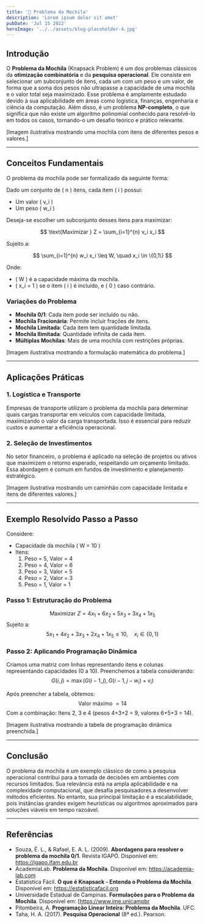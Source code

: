 ```yaml
---
title: '🎒 Problema da Mochila'
description: 'Lorem ipsum dolor sit amet'
pubDate: 'Jul 15 2022'
heroImage: '../../assets/blog-placeholder-4.jpg'
---
```


## Introdução

O **Problema da Mochila** (Knapsack Problem) é um dos problemas clássicos da **otimização combinatória** e da **pesquisa operacional**. Ele consiste em selecionar um subconjunto de itens, cada um com um peso e um valor, de forma que a soma dos pesos não ultrapasse a capacidade de uma mochila e o valor total seja maximizado. Esse problema é amplamente estudado devido à sua aplicabilidade em áreas como logística, finanças, engenharia e ciência da computação. Além disso, é um problema **NP-completo**, o que significa que não existe um algoritmo polinomial conhecido para resolvê-lo em todos os casos, tornando-o um desafio teórico e prático relevante.

[Imagem ilustrativa mostrando uma mochila com itens de diferentes pesos e valores.]

---

## Conceitos Fundamentais

O problema da mochila pode ser formalizado da seguinte forma:

Dado um conjunto de \( n \) itens, cada item \( i \) possui:
- Um valor \( v_i \)
- Um peso \( w_i \)

Deseja-se escolher um subconjunto desses itens para maximizar:

$$
\text{Maximizar } Z = \sum_{i=1}^{n} v_i x_i
$$

Sujeito a:

$$
\sum_{i=1}^{n} w_i x_i \leq W, \quad x_i \in \{0,1\}
$$

Onde:
- \( W \) é a capacidade máxima da mochila.
- \( x_i = 1 \) se o item \( i \) é incluído, e \( 0 \) caso contrário.

### Variações do Problema
- **Mochila 0/1**: Cada item pode ser incluído ou não.
- **Mochila Fracionária**: Permite incluir frações de itens.
- **Mochila Limitada**: Cada item tem quantidade limitada.
- **Mochila Ilimitada**: Quantidade infinita de cada item.
- **Múltiplas Mochilas**: Mais de uma mochila com restrições próprias.

[Imagem ilustrativa mostrando a formulação matemática do problema.]

---

## Aplicações Práticas

### 1. Logística e Transporte
Empresas de transporte utilizam o problema da mochila para determinar quais cargas transportar em veículos com capacidade limitada, maximizando o valor da carga transportada. Isso é essencial para reduzir custos e aumentar a eficiência operacional.

### 2. Seleção de Investimentos
No setor financeiro, o problema é aplicado na seleção de projetos ou ativos que maximizem o retorno esperado, respeitando um orçamento limitado. Essa abordagem é comum em fundos de investimento e planejamento estratégico.

[Imagem ilustrativa mostrando um caminhão com capacidade limitada e itens de diferentes valores.]

---

## Exemplo Resolvido Passo a Passo

Considere:
- Capacidade da mochila \( W = 10 \)
- Itens:  
  1. Peso = 5, Valor = 4  
  2. Peso = 4, Valor = 6  
  3. Peso = 3, Valor = 5  
  4. Peso = 2, Valor = 3  
  5. Peso = 1, Valor = 1  

### Passo 1: Estruturação do Problema
$$
\text{Maximizar } Z = 4x_1 + 6x_2 + 5x_3 + 3x_4 + 1x_5
$$
Sujeito a:
$$
5x_1 + 4x_2 + 3x_3 + 2x_4 + 1x_5 \leq 10, \quad x_i \in \{0,1\}
$$

### Passo 2: Aplicando Programação Dinâmica
Criamos uma matriz com linhas representando itens e colunas representando capacidades (0 a 10). Preenchemos a tabela considerando:
$$
G(i,j) = \max(G(i-1,j), G(i-1,j - w_i) + v_i)
$$

Após preencher a tabela, obtemos:
$$
\text{Valor máximo } = 14
$$
Com a combinação: Itens 2, 3 e 4 (pesos 4+3+2 = 9, valores 6+5+3 = 14).

[Imagem ilustrativa mostrando a tabela de programação dinâmica preenchida.]

---

## Conclusão

O problema da mochila é um exemplo clássico de como a pesquisa operacional contribui para a tomada de decisões em ambientes com recursos limitados. Sua relevância está na ampla aplicabilidade e na complexidade computacional, que desafia pesquisadores a desenvolver métodos eficientes. No entanto, sua principal limitação é a escalabilidade, pois instâncias grandes exigem heurísticas ou algoritmos aproximados para soluções viáveis em tempo razoável.

---

## Referências

- Souza, É. L., & Rafael, E. A. L. (2009). **Abordagens para resolver o problema da mochila 0/1**. Revista IGAPÓ. Disponível em: https://igapo.ifam.edu.br  
- AcademiaLab. **Problema da Mochila**. Disponível em: https://academia-lab.com  
- Estatística Fácil. **O que é Knapsack - Entenda o Problema da Mochila**. Disponível em: https://estatisticafacil.org  
- Universidade Estadual de Campinas. **Formulações para o Problema da Mochila**. Disponível em: [https://www.ime.unicampbr  
- Pitombeira, A. **Programação Linear Inteira: Problema da Mochila**. UFC.  
- Taha, H. A. (2017). **Pesquisa Operacional** (8ª ed.). Pearson.  
